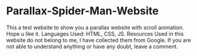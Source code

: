 # Parallax-Spider-Man-Website
This a test website to show you a parallax website with scroll animation. Hope u like it. 
Languages Used: HTML, CSS, JS.
Resources Used in this website do not belong to me, I have collected them from Google. If you are not able to understand anything or have any doubt, leave a comment.
